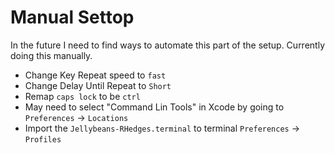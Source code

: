 # Manual Settop

In the future I need to find ways to automate this part of the setup. Currently
doing this manually.

- Change Key Repeat speed to `fast`
- Change Delay Until Repeat to `Short`
- Remap `caps lock` to be `ctrl`
- May need to select "Command Lin Tools" in Xcode by going to `Preferences` -> `Locations`
- Import the `Jellybeans-RHedges.terminal` to terminal `Preferences` -> `Profiles`
